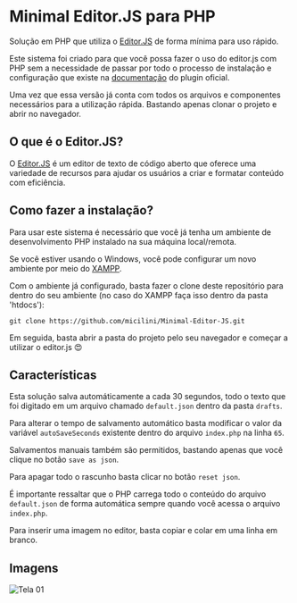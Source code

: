 # Minimal Editor.JS para PHP

Solução em PHP que utiliza o [Editor.JS](https://github.com/codex-team/editor.js) de forma mínima para uso rápido.

Este sistema foi criado para que você possa fazer o uso do editor.js com PHP sem a necessidade de passar por todo o processo de instalação e configuração que existe na [documentação](https://editorjs.io/getting-started/) do plugin oficial.

Uma vez que essa versão já conta com todos os arquivos e componentes necessários para a utilização rápida. Bastando apenas clonar o projeto e abrir no navegador.

## O que é o Editor.JS?

O [Editor.JS](https://github.com/codex-team/editor.js) é um editor de texto de código aberto que oferece uma variedade de recursos para ajudar os usuários a criar e formatar conteúdo com eficiência.

## Como fazer a instalação?

Para usar este sistema é necessário que você já tenha um ambiente de desenvolvimento PHP instalado na sua máquina local/remota.

Se você estiver usando o Windows, você pode configurar um novo ambiente por meio do [XAMPP](https://www.apachefriends.org/pt_br/index.html).

Com o ambiente já configurado, basta fazer o clone deste repositório para dentro do seu ambiente (no caso do XAMPP faça isso dentro da pasta 'htdocs'):

```git clone https://github.com/micilini/Minimal-Editor-JS.git```

Em seguida, basta abrir a pasta do projeto pelo seu navegador e começar a utilizar o editor.js 😍

## Características

Esta solução salva automáticamente a cada 30 segundos, todo o texto que foi digitado em um arquivo chamado ```default.json``` dentro da pasta ```drafts```.

Para alterar o tempo de salvamento automático basta modificar o valor da variável ```autoSaveSeconds``` existente dentro do arquivo ```index.php``` na linha ```65```.

Salvamentos manuais também são permitidos, bastando apenas que você clique no botão ```save as json```.

Para apagar todo o rascunho basta clicar no botão ```reset json```.

É importante ressaltar que o PHP carrega todo o conteúdo do arquivo ```default.json``` de forma automática sempre quando você acessa o arquivo ```index.php```.

Para inserir uma imagem no editor, basta copiar e colar em uma linha em branco.

## Imagens

![Tela 01](http://micilini.com/assets/img/Minimal-Editor-JS.png)




